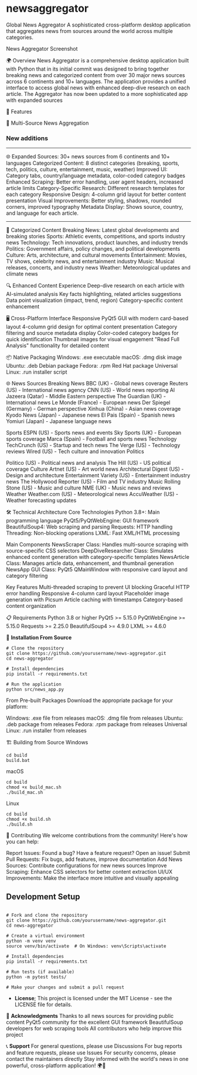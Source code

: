 # newsaggregator
Global News Aggregator
A sophisticated cross-platform desktop application that aggregates news from sources around the world across multiple categories.

News Aggregator Screenshot

🌍 Overview
News Aggregator is a comprehensive desktop application built with Python that in its initial commit was designed to bring together breaking news and categorized content from over 30 major news sources across 6 continents and 10+ languages. The application provides a unified interface to access global news with enhanced deep-dive research on each article. The Aggregator has now been updated to a more sophisticated app with expanded sources

🚀 Features

📰 Multi-Source News Aggregation

### New additions

---

🌐 Expanded Sources: 30+ news sources from 6 continents and 10+ languages
Categorized Content: 8 distinct categories (breaking, sports, tech, politics, culture, entertainment, music, weather)
Improved UI: Category tabs, country/language metadata, color-coded category badges
Enhanced Scraping: Better error handling, user agent headers, increased article limits
Category-Specific Research: Different research templates for each category
Responsive Design: 4-column grid layout for better content presentation
Visual Improvements: Better styling, shadows, rounded corners, improved typography
Metadata Display: Shows source, country, and language for each article.

---

📂 Categorized Content
Breaking News: Latest global developments and breaking stories
Sports: Athletic events, competitions, and sports industry news
Technology: Tech innovations, product launches, and industry trends
Politics: Government affairs, policy changes, and political developments
Culture: Arts, architecture, and cultural movements
Entertainment: Movies, TV shows, celebrity news, and entertainment industry
Music: Musical releases, concerts, and industry news
Weather: Meteorological updates and climate news

🔍 Enhanced Content Experience
Deep-dive research on each article with AI-simulated analysis
Key facts highlighting, related articles suggestions
Data point visualization (impact, trend, region)
Category-specific content enhancement

🖥️ Cross-Platform Interface
Responsive PyQt5 GUI with modern card-based layout
4-column grid design for optimal content presentation
Category filtering and source metadata display
Color-coded category badges for quick identification
Thumbnail images for visual engagement
"Read Full Analysis" functionality for detailed content

📦 Native Packaging
Windows: .exe executable
macOS: .dmg disk image
Ubuntu: .deb Debian package
Fedora: .rpm Red Hat package
Universal Linux: .run installer script

🌐 News Sources
Breaking News
BBC (UK) - Global news coverage
Reuters (US) - International news agency
CNN (US) - World news reporting
Al Jazeera (Qatar) - Middle Eastern perspective
The Guardian (UK) - International news
Le Monde (France) - European news
Der Spiegel (Germany) - German perspective
Xinhua (China) - Asian news coverage
Kyodo News (Japan) - Japanese news
El Pais (Spain) - Spanish news
Yomiuri (Japan) - Japanese language news

Sports
ESPN (US) - Sports news and events
Sky Sports (UK) - European sports coverage
Marca (Spain) - Football and sports news
Technology
TechCrunch (US) - Startup and tech news
The Verge (US) - Technology reviews
Wired (US) - Tech culture and innovation
Politics

Politico (US) - Political news and analysis
The Hill (US) - US political coverage
Culture
Artnet (US) - Art world news
Architectural Digest (US) - Design and architecture
Entertainment
Variety (US) - Entertainment industry news
The Hollywood Reporter (US) - Film and TV industry
Music
Rolling Stone (US) - Music and culture
NME (UK) - Music news and reviews
Weather
Weather.com (US) - Meteorological news
AccuWeather (US) - Weather forecasting updates

🛠️ Technical Architecture
Core Technologies
Python 3.8+: Main programming language
PyQt5/PyQtWebEngine: GUI framework
BeautifulSoup4: Web scraping and parsing
Requests: HTTP handling
Threading: Non-blocking operations
LXML: Fast XML/HTML processing

Main Components
NewsScraper Class: Handles multi-source scraping with source-specific CSS selectors
DeepDiveResearcher Class: Simulates enhanced content generation with category-specific templates
NewsArticle Class: Manages article data, enhancement, and thumbnail generation
NewsApp GUI Class: PyQt5 QMainWindow with responsive card layout and category filtering

Key Features
Multi-threaded scraping to prevent UI blocking
Graceful HTTP error handling
Responsive 4-column card layout
Placeholder image generation with Picsum
Article caching with timestamps
Category-based content organization

📋 Requirements
Python 3.8 or higher
PyQt5 >= 5.15.0
PyQtWebEngine >= 5.15.0
Requests >= 2.25.0
BeautifulSoup4 >= 4.9.0
LXML >= 4.6.0

🚀 **Installation From Source**

```
# Clone the repository
git clone https://github.com/yourusername/news-aggregator.git
cd news-aggregator

# Install dependencies
pip install -r requirements.txt

# Run the application
python src/news_app.py
```
From Pre-built Packages
Download the appropriate package for your platform:

Windows: .exe file from releases
macOS: .dmg file from releases
Ubuntu: .deb package from releases
Fedora: .rpm package from releases
Universal Linux: .run installer from releases

🏗️ Building from Source
Windows
```
cd build
build.bat
```

macOS
```
cd build
chmod +x build_mac.sh
./build_mac.sh
```

Linux
```
cd build
chmod +x build.sh
./build.sh
```

🤝 Contributing
We welcome contributions from the community! Here's how you can help:

Report Issues: Found a bug? Have a feature request? Open an issue!
Submit Pull Requests: Fix bugs, add features, improve documentation
Add News Sources: Contribute configurations for new news sources
Improve Scraping: Enhance CSS selectors for better content extraction
UI/UX Improvements: Make the interface more intuitive and visually appealing

## Development Setup
```

# Fork and clone the repository
git clone https://github.com/yourusername/news-aggregator.git
cd news-aggregator

# Create a virtual environment
python -m venv venv
source venv/bin/activate  # On Windows: venv\Scripts\activate

# Install dependencies
pip install -r requirements.txt

# Run tests (if available)
python -m pytest tests/

# Make your changes and submit a pull request
```
- **License**;
This project is licensed under the MIT License - see the LICENSE file for details.

🙏 **Acknowledgments**
Thanks to all news sources for providing public content
PyQt5 community for the excellent GUI framework
BeautifulSoup developers for web scraping tools
All contributors who help improve this project

📞 **Support**
For general questions, please use Discussions
For bug reports and feature requests, please use Issues
For security concerns, please contact the maintainers directly
Stay informed with the world's news in one powerful, cross-platform application! 🌍📰
